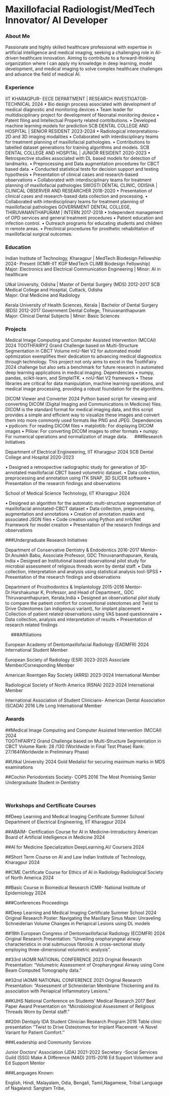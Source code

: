 # Maxillofacial Radiologist/MedTech Innovator/ AI Developer

### About Me
 
Passionate and highly skilled healthcare professional with expertise in artificial intelligence and medical imaging, seeking a challenging role in AI-driven healthcare innovation. 
Aiming to contribute to a forward-thinking organization where I can apply my knowledge in deep learning, model development, and medical imaging to solve complex healthcare challenges and advance the field of medical AI.

### Experience
 
IIT KHARAGPUR- EECE DEPARTMENT | RESEARCH INVESTIGATOR-TECHNICAL	 2024
•	Bio design process associated with development of medical diagnostic and monitoring devices
•	Team leader for multidisciplinary project for development of Neonatal monitoring device 
•	Patent filing and Intellectual Property related contributions.
•	Developed machine learning models for prediction
SCB DENTAL COLLEGE AND HOSPITAL | SENIOR RESIDENT	2023-2024
•	Radiological interpretations-2D and 3D imaging modalities
•	Collaborated with interdisciplinary teams for treatment planning of maxillofacial pathologies.
•	Contributions to labelled dataset generations for training algorithms and models.
SCB DENTAL COLLEGE AND HOSPITAL | JUNIOR RESIDENT	 2020-2023
•	Retrospective studies associated with DL based models for detection of landmarks.
•	Preprocessing and Data augmentation procedures for CBCT based data.
•	Conducted statistical tests for decision support and testing hypothesis
•	Presentation of clinical cases and research-based observations
•	Collaborated with interdisciplinary teams for treatment planning of maxillofacial pathologies
SWOSTI DENTAL CLINIC, ODISHA | CLINICAL OBSERVER AND RESEARCHER	 2018-2020
•	Presentation of clinical cases and research-based data collection and processing.
•	Collaborated with interdisciplinary teams for treatment planning of maxillofacial pathologies
GOVERNMENT DENTAL COLLEGE, THIRUVANANTHAPURAM | INTERN	 2017-2018
•	Independent management of OPD services and general treatment procedures
•	Patient education and infection control.
•	Outreach programs for educating students and children in remote areas.
•	Preclinical procedures for prosthetic rehabilitation of maxillofacial surgical outcomes.
 
### Education
 
Indian Institute of Technology, Kharagpur | MedTech Biodesign Fellowship	2024- Present
(ICMR-IIT KGP MedTech CLiMB Biodesign Fellowship)	
Major: Electronics and Electrical Communication Engineering | Minor: AI in healthcare 

Utkal University, Odisha | Master of Dental Surgery (MDS)	  2012-2017
SCB Medical College and Hospital, Cuttack, Odisha	
Major: Oral Medicine and Radiology

Kerala University of Health Sciences, Kerala | Bachelor of Dental Surgery (BDS)	  2012-2017
Government Dental College, Thiruvananthapuram	
Major: Clinical Dental Subjects | Minor: Basic Sciences
 
### Projects
 
Medical Image Computing and Computer Assisted Intervention (MCCAI)                                  2024
TOOTHFAIRY2 Grand Challenge based on Multi-Structure Segmentation in CBCT Volume
nnU-Net V2 for automated model optimization exemplifies their dedication to advancing medical diagnostics through technology. This project not only aims to excel in the ToothFairy 2024 challenge but also sets a benchmark for future research in automated deep learning applications in medical imaging.
 Dependencies 
•	numpy, pandas, scikit-learn, and SimpleITK. 
•	nnU-Net V2 framework
•	These libraries are critical for data manipulation, machine learning operations, and medical image processing, providing a robust foundation for the algorithms.

DICOM Viewer and Converter                                                                          2024
Python based script for viewing and converting DICOM (Digital Imaging and Communications in Medicine) files. DICOM is the standard format for medical imaging data, and this script provides a simple and efficient way to visualize these images and convert them into more commonly used formats like PNG and JPEG.
Dependencies
•	pydicom: For reading DICOM files
•	matplotlib: For displaying DICOM images
•	Pillow: For converting DICOM images to other formats
•	numpy: For numerical operations and normalization of image data.
 
 ###Research Initiatives
 
Department of Electrical Engineeering, IIT Kharagpur                                                2024
SCB Dental College and Hospital                                                                2020-2023

•	Designed a retrospective radiographic study for generation of 3D-annotated maxillofacial CBCT based volumetric dataset.
•	Data collection, preprocessing and  annotation using ITK SNAP, 3D SLICER software 
•	Presentation of the research findings and observations

School of Medical Science Technology, IIT Kharagpur                                                 2024

•	Designed an algorithm for the automatic multi-structure segmentation of maxillofacial annotated-CBCT dataset
•	Data collection, preprocessing, augmentation and annotations
•	Creation of annotation masks and associated JSON files 
•	Code creation using Python and nnUNet Framework for model creation
•	Presentation of the research findings and observations

###Undergraduate Research Initiatives
 
Department of Conservative Dentistry & Endodontics                                            2016-2017
Mentor- Dr.Anulekh Babu, Associate Professor, GDC Thiruvananthapuram, Kerala, India
•	Designed an Institutional based observational pilot study for microbial assessment of religious threads worn by dental staff.
•	Data collection, interpretation and analysis using statistical analysis tool-SPSS 
•	Presentation of the research findings and observations

Department of Prosthodontics & Implantology                                                    2015-2016
Mentor- Dr.Harshakumar K, Professor, and Head of Department,, GDC Thiruvananthapuram, Kerala,India
•	Designed an observational pilot study to compare the patient comfort for conventional osteotomes and Twist to Drive Osteotomes (an indigenous variant), for implant placement
•	Collection of patient related observations using VAS based questionnaire 
•	Data collection, analysis and interpretation of results
•	Presentation of research related findings

 
###Affiliations 

European Academy of Dentomaxillofacial Radiology (EADMFR)                                           2024
International Student Member

European Society of Radiology (ESR)                                                            2023-2025
Associate Member/Corresponding Member    

American Roentgen Ray Society (ARRS)                                                           2023-2024
 International Member

Radiological Society of North America (RSNA)                                                   2023-2024
International Member

International Association of Student Clinicians- American Dental Association (SCADA)               2016
Life Long International Member


### Awards 
 
##Medical Image Computing and Computer Assisted Intervention (MCCAI)                               2024                                
TOOTHFAIRY2 Grand Challenge based on Multi-Structure Segmentation in CBCT Volume
Rank: 28 /130 (Worldwide in Final Test Phase)
Rank: 27/164(Worldwide in Preliminary Phase)

##Utkal University                                                                                  2024
Gold Medalist for securing maximum marks in MDS examinations

##Cochin Periodontists Society- COPS                                                                2016
The Most Promising Senior Undergraduate Student in Dentistry

 
### Workshops and Certificate Courses 
 
##Deep Learning and Medical Imaging Certificate Summer School
Department of Electrical Engineering, IIT Kharagpur                                                 2024

##ABAIM- Certification Course for AI in Medicine-Introductory
American Board of Artificial Intelligence in Medicine                                               2024
   
##AI for Medicine Specialization 
DeepLearning.AI/ Coursera                                                                          2024                                         

##Short Term Course on AI and Law
Indian Institute of Technology, Kharagpur                                                           2024

##CME Certificate Course for Ethics of AI in Radiology
Radiological Society of North America                                                               2024
   
##Basic Course in Biomedical Research
ICMR- National Institute of Epidemiology                                                           2024 
 

###Conferences Proceedings
 
##Deep Learning and Medical Imaging Certificate Summer School                                       2024
Original Research Poster: Navigating the Maxillary Sinus Maze: Unraveling Schneiderian Volume Changes in Periapical Lesions using DL models

##19th European Congress of Dentomaxillofacial Radiology (ECDMFR)                                   2024
Original Research Presentation: “Unveiling oropharyngeal airway characteristics in oral submucous fibrosis: A cross-sectional study employing three-dimensional volumetric analysis”.

##33rd IAOMR NATIONAL CONFERENCE                                                                    2023
Original Research Presentation: “Volumetric Assessment of Oropharyngeal Airway using Cone Beam Computed Tomography data.”

##32nd IAOMR NATIONAL CONFERENCE                                                                    2021
Original Research Presentation: “Assessment of Schneiderian Membrane Thickening and its association with Periapical Inflammatory Lesions.”

##KUHS National Conference on Students’ Medical Research                                            2017
Best Paper Award Presentation on “Microbiological Assessment of Religious Threads Worn by Dental staff.”

##20th Dentsply IDA Student Clinician Research Program                                              2016
Table clinic presentation ‘’Twist to Drive Osteotomes for Implant Placement –A Novel Variant for Patient Comfort.’’

###Leadership and Community Services
 
Junior Doctors’ Association (JDA)                                                             2021-2022
Secretary -Social Services Guild (SSG)
Make A Difference (MAD)                                                                       2015-2016
 Ed Support Volunteer and Ed Support Mentor


###Languages Known:
 
English, Hindi, Malayalam, Odia, Bengali, Tamil,Nagamese, Tribal Language of Nagaland: Sangtam Tribe, 
